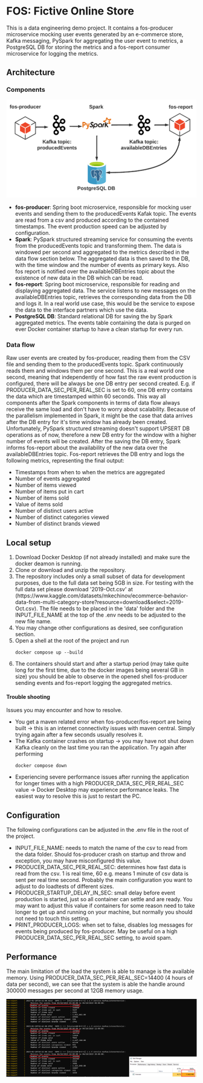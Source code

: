 <h1>FOS: Fictive Online Store</h1>



This is a data engineering demo project. 
It contains a fos-producer microservice mocking user events generated by an e-commerce store, 
Kafka messaging, PySpark for aggregating the user event to metrics, 
a PostgreSQL DB for storing the metrics and a fos-report consumer microservice for logging the metrics.

<h2>Architecture</h2>
<h3>Components</h3>

![Architecture image](architecture.png)

<ul>
<li>
<strong>fos-producer</strong>: Spring boot microservice, responsible for mocking user events and sending them to the producedEvents Kafak topic. 
The events are read from a csv and produced according to the contained timestamps. The event production speed can be adjusted by configuration.
</li>
<li>
<strong>Spark</strong>: PySpark structured streaming service for consuming the events from the producedEvents topic and transforming them. 
The data is windowed per second and aggregated to the metrics described in the data flow section below. The aggregated data is then saved to the DB, with the time window and the number of events as primary keys.
Also fos report is notified over the availableDBEntries topic about the existence of new data in the DB which can be read.
</li>
<li>
<strong>fos-report</strong>: Spring boot microservice, responsible for reading and displaying aggregated data.
The service listens to new messages on the availableDBEntries topic, retrieves the corresponding data from the DB and logs it.
In a real world use case, this would be the service to expose the data to the interface partners which use the data.
</li>
<li>
<strong>PostgreSQL DB</strong>: Standard relational DB for saving the by Spark aggregated metrics. 
The events table containing the data is purged on ever Docker container startup to have a clean startup for every run.
</li>
</ul>
<h3>Data flow</h3>
<p>
Raw user events are created by fos-producer, reading them from the CSV file and sending them to the producedEvents topic.
Spark continuously reads them and windows them per one second. This is a real world one second, meaning that independently of how fast the raw event production is configured, there will be always be one DB entry per second created.
E.g. if PRODUCER_DATA_SEC_PER_REAL_SEC is set to 60, one DB entry contains the data which are timestamped within 60 seconds.
This way all components after the Spark components in terms of data flow always receive the same load and don't have to worry about scalability.
Because of the parallelism implemented in Spark, it might be the case that data arrives after the DB entry for it's time window has already been created.
Unfortunately, PySpark structured streaming doesn't support UPSERT DB operations as of now, therefore a new DB entry for the window with a higher number of events will be created.
After the saving the DB entry, Spark informs fos-report about the availability of the new data over the availableDBEntries topic. 
Fos-report retrieves the DB entry and logs the following metrics, representing the final output:
</p>
<ul>
<li>Timestamps from when to when the metrics are aggregated</li>
<li>Number of events aggregated</li>
<li>Number of items viewed</li>
<li>Number of items put in cart</li>
<li>Number of items sold</li>
<li>Value of items sold</li>
<li>Number of distinct users active</li>
<li>Number of distinct categories viewed</li>
<li>Number of distinct brands viewed</li>
</ul>

<h2>Local setup</h2>
<ol>
<li>Download Docker Desktop (if not already installed) and make sure the docker deamon is running.</li>
<li>Clone or download and unzip the repository.</li>
<li>The repository includes only a small subset of data for development purposes, due to the full data set being 5GB in size. 
For testing with the full data set please download '2019-Oct.csv' at (https://www.kaggle.com/datasets/mkechinov/ecommerce-behavior-data-from-multi-category-store?resource=download&select=2019-Oct.csv).
The file needs to be placed in the 'data' folder and the INPUT_FILE_NAME at the top of the .env needs to be adjusted to the new file name.
</li>
<li>You may change other configurations as desired, see configuration section.</li>
<li>Open a shell at the root of the project and run

```
docker compose up --build
```

</li>
<li>The containers should start and after a startup period (may take quite long for the first time, due to the docker images being several GB in size) 
you should be able to observe in the opened shell fos-producer sending events and fos-report logging the aggregated metrics.</li>
</ol>

<h4>Trouble shooting</h4>
Issues you may encounter and how to resolve.
<ul>
<li>
You get a maven related error when fos-producer/fos-report are being built -> 
this is an internet connectivity issues with maven central. 
Simply trying again after a few seconds usually resolves it.
</li>
<li>
The Kafka container crashes on startup -> you may have not shut down Kafka cleanly on the last time you ran the application.
Try again after performing

```
docker compose down
```

</li>
<li>
Experiencing severe performance issues after running the application for longer times with a high PRODUCER_DATA_SEC_PER_REAL_SEC value ->
Docker Desktop may experience performance leaks. The easiest way to resolve this is just to restart the PC.
</li>
</ul>


<h2>Configuration</h2>
The following configurations can be adjusted in the .env file in the root of the project.
<ul>
<li>
INPUT_FILE_NAME: needs to match the name of the csv to read from the data folder.
Should fos-producer crash on startup and throw and exception, you may have misconfigured this value.
</li>
<li>
PRODUCER_DATA_SEC_PER_REAL_SEC: determines how fast data is read from the csv. 
1 is real time, 60 e.g. means 1 minute of csv data is sent per real time second. 
Probably the main configuration you want to adjust to do loadtests of different sizes.
</li>
<li>
PRODUCER_STARTUP_DELAY_IN_SEC: small delay before event production is started, just so all container can settle and are ready.
You may want to adjust this value if containers for some reason need to take longer to get up and running on your machine, but normally you should not need to touch this setting.
</li>
<li>
PRINT_PRODUCER_LOGS: when set to false, disables log messages for events being produced by fos-producer.
May be useful on a high PRODUCER_DATA_SEC_PER_REAL_SEC setting, to avoid spam.
</li>
</ul>



<h2>Performance</h2>
The main limitation of the load the system is able to manage is the available memory.
Using PRODUCER_DATA_SEC_PER_REAL_SEC=14400 (4 hours of data per second), 
we can see that the system is able the handle around 300000 messages per second at 12GB memory usage.

![Performance image](loadtest.png)